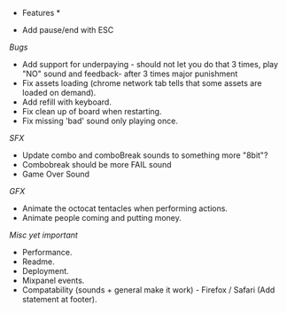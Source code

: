 * Features *
- Add pause/end with ESC

*Bugs*
- Add support for underpaying - should not let you do that 3 times, play "NO" sound and feedback- after 3 times major punishment
- Fix assets loading (chrome network tab tells that some assets are loaded on demand).
- Add refill with keyboard.
- Fix clean up of board when restarting.
- Fix missing 'bad' sound only playing once.

*SFX*
- Update combo and comboBreak sounds to something more "8bit"?
- Combobreak should be more FAIL sound
- Game Over Sound

*GFX*
- Animate the octocat tentacles when performing actions.
- Animate people coming and putting money.

*Misc yet important*
- Performance.
- Readme.
- Deployment.
- Mixpanel events.
- Compatability (sounds + general make it work) - Firefox / Safari (Add statement at footer).
